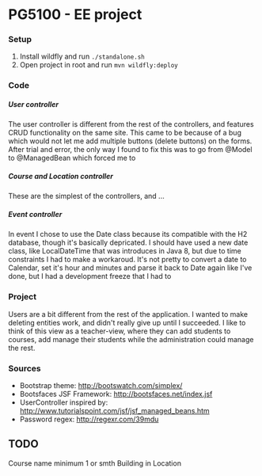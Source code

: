 # PG5100 - EE project

### Setup
1) Install wildfly and run ```./standalone.sh```<br/>
2) Open project in root and run ```mvn wildfly:deploy```

### Code
##### User controller
The user controller is different from the rest of the controllers, and features CRUD functionality on the same site. This came to be because of a bug which would not let me add multiple buttons (delete buttons) on the forms. After trial and error, the only way I found to fix this was to go from @Model to @ManagedBean which forced me to

##### Course and Location controller
These are the simplest of the controllers, and ...

##### Event controller
In event I chose to use the Date class because its compatible with the H2 database, though it's basically depricated. I should have used a new date class, like LocalDateTime that was introduces in Java 8, but due to time constraints I had to make a workaroud. It's not pretty to convert a date to Calendar, set it's hour and minutes and parse it back to Date again like I've done, but I had a development freeze that I had to

### Project
Users are a bit different from the rest of the application. I wanted to make deleting entities work, and didn't really give up until I succeeded. I like to think of this view as a teacher-view, where they can add students to courses, add manage their students while the administration could manage the rest.

### Sources
- Bootstrap theme: http://bootswatch.com/simplex/
- Bootsfaces JSF Framework: http://bootsfaces.net/index.jsf
- UserController inspired by: http://www.tutorialspoint.com/jsf/jsf_managed_beans.htm
- Password regex: http://regexr.com/39mdu


## TODO
Course name minimum 1 or smth
Building in Location  
